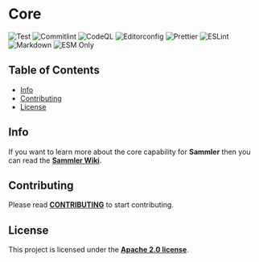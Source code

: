 # Core

![Test](https://img.shields.io/github/actions/workflow/status/archoleat/core/test.yaml?label=Test)
![Commitlint](https://img.shields.io/github/actions/workflow/status/archoleat/core/commitlint.yaml?label=Commitlint)
![CodeQL](https://img.shields.io/github/actions/workflow/status/archoleat/core/codeql.yaml?label=CodeQL)
![Editorconfig](https://img.shields.io/github/actions/workflow/status/archoleat/core/editorconfig.yaml?label=Editorconfig)
![Prettier](https://img.shields.io/github/actions/workflow/status/archoleat/core/prettier.yaml?label=Prettier)
![ESLint](https://img.shields.io/github/actions/workflow/status/archoleat/core/eslint.yaml?label=ESLint)
![Markdown](https://img.shields.io/github/actions/workflow/status/archoleat/core/markdown.yaml?label=Markdown)
![ESM Only](https://img.shields.io/badge/ESM-only-gray?labelColor=fe0)

## Table of Contents

-   [Info](#info)
-   [Contributing](#contributing)
-   [License](#license)

## Info

If you want to learn more about the core capability for **Sammler**
then you can read the
[**Sammler Wiki**](https://github.com/archoleat/sammler/wiki).

## Contributing

Please read [**CONTRIBUTING**](https://github.com/archoleat/.github/blob/main/CONTRIBUTING.md)
to start contributing.

## License

This project is licensed under the [**Apache 2.0 license**](LICENSE).

